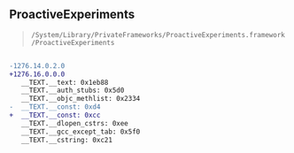 ## ProactiveExperiments

> `/System/Library/PrivateFrameworks/ProactiveExperiments.framework/ProactiveExperiments`

```diff

-1276.14.0.2.0
+1276.16.0.0.0
   __TEXT.__text: 0x1eb88
   __TEXT.__auth_stubs: 0x5d0
   __TEXT.__objc_methlist: 0x2334
-  __TEXT.__const: 0xd4
+  __TEXT.__const: 0xcc
   __TEXT.__dlopen_cstrs: 0xee
   __TEXT.__gcc_except_tab: 0x5f0
   __TEXT.__cstring: 0xc21

```
